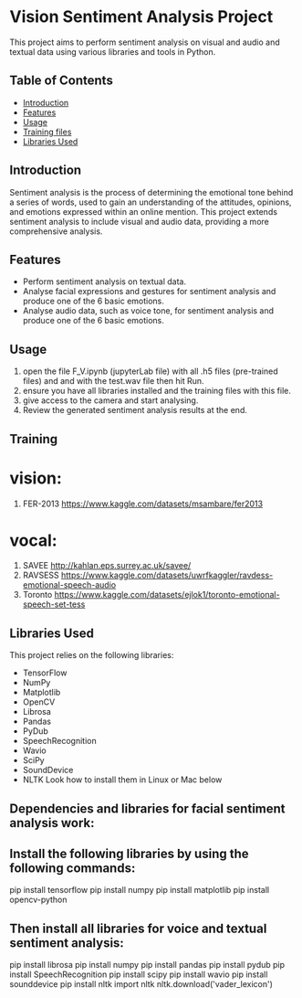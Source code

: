 # Vision Sentiment Analysis Project

This project aims to perform sentiment analysis on visual and audio and textual data using various libraries and tools in Python.

## Table of Contents
- [Introduction](#introduction)
- [Features](#features)
- [Usage](#usage)
- [Training files](#training)
- [Libraries Used](#libraries-used)


## Introduction

Sentiment analysis is the process of determining the emotional tone behind a series of words, used to gain an understanding of the attitudes, opinions, and emotions expressed within an online mention. This project extends sentiment analysis to include visual and audio data, providing a more comprehensive analysis.


## Features

- Perform sentiment analysis on textual data.
- Analyse facial expressions and gestures for sentiment analysis and produce one of the 6 basic emotions.
- Analyse audio data, such as voice tone, for sentiment analysis and produce one of the 6 basic emotions.

## Usage

1. open the file F_V.ipynb (jupyterLab file) with all .h5 files (pre-trained files) and and with the test.wav file then hit Run.
2. ensure you have all libraries installed and the training files with this file.
3. give access to the camera and start analysing.
4. Review the generated sentiment analysis results at the end.

## Training

# vision:
1. FER-2013 https://www.kaggle.com/datasets/msambare/fer2013 
# vocal:
1. SAVEE http://kahlan.eps.surrey.ac.uk/savee/
2. RAVSESS https://www.kaggle.com/datasets/uwrfkaggler/ravdess-emotional-speech-audio  
3. Toronto https://www.kaggle.com/datasets/ejlok1/toronto-emotional-speech-set-tess  


## Libraries Used

This project relies on the following libraries:

- TensorFlow
- NumPy
- Matplotlib
- OpenCV
- Librosa
- Pandas
- PyDub
- SpeechRecognition
- Wavio
- SciPy
- SoundDevice
- NLTK
Look how to install them in Linux or Mac below



## Dependencies and libraries for facial sentiment analysis work:
## Install the following libraries by using the following commands:
pip install tensorflow
pip install numpy
pip install matplotlib
pip install opencv-python

## Then install all libraries for voice and textual sentiment analysis:
pip install librosa
pip install numpy
pip install pandas
pip install pydub
pip install SpeechRecognition
pip install scipy
pip install wavio
pip install sounddevice
pip install nltk
import nltk
nltk.download('vader_lexicon')
